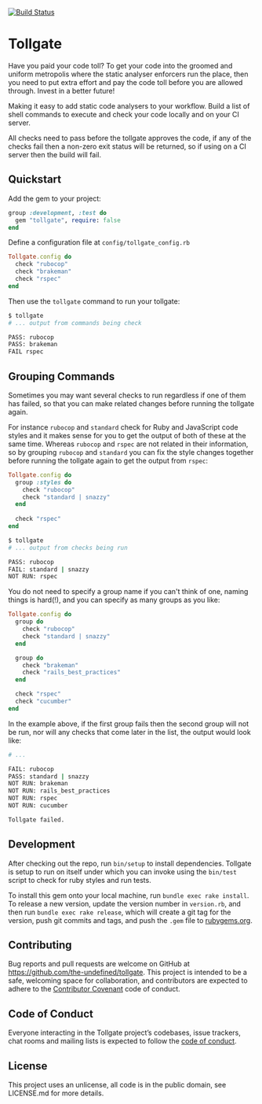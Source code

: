 [![Build Status](https://travis-ci.org/the-undefined/tollgate.svg?branch=master)](https://travis-ci.org/the-undefined/tollgate)

# Tollgate

Have you paid your code toll? To get your code into the groomed and uniform metropolis where the static analyser enforcers run the place, then you need to put extra effort and pay the code toll before you are allowed through.
Invest in a better future!

Making it easy to add static code analysers to your workflow. Build a list of shell commands to execute and check your code locally and on your CI server.

All checks need to pass before the tollgate approves the code, if any of the checks fail then a non-zero exit status will be returned, so if using on a CI server then the build will fail.

## Quickstart

Add the gem to your project:

```rb
group :development, :test do
  gem "tollgate", require: false
end
```

Define a configuration file at `config/tollgate_config.rb`

```rb
Tollgate.config do
  check "rubocop"
  check "brakeman"
  check "rspec"
end
```

Then use the `tollgate` command to run your tollgate:

```sh
$ tollgate
# ... output from commands being check

PASS: rubocop
PASS: brakeman
FAIL rspec
```

## Grouping Commands

Sometimes you may want several checks to run regardless if one of them has failed, so that you can make related changes before running the tollgate again.

For instance `rubocop` and `standard` check for Ruby and JavaScript code styles and it makes sense for you to get the output of both of these at the same time.
Whereas `rubocop` and `rspec` are not related in their information, so by grouping `rubocop` and `standard` you can fix the style changes together before running the tollgate again to get the output from `rspec`:

```rb
Tollgate.config do
  group :styles do
    check "rubocop"
    check "standard | snazzy"
  end
  
  check "rspec"
end
```

```sh
$ tollgate
# ... output from checks being run

PASS: rubocop
FAIL: standard | snazzy
NOT RUN: rspec
```

You do not need to specify a group name if you can't think of one, naming things is hard(!), and you can specify as many groups as you like:

```rb
Tollgate.config do
  group do
    check "rubocop"
    check "standard | snazzy"
  end

  group do
    check "brakeman"
    check "rails_best_practices"
  end

  check "rspec"
  check "cucumber"
end
```
In the example above, if the first group fails then the second group will not be run, nor will any checks that come later in the list, the output would look like:

```sh
# ...

FAIL: rubocop
PASS: standard | snazzy
NOT RUN: brakeman
NOT RUN: rails_best_practices
NOT RUN: rspec
NOT RUN: cucumber

Tollgate failed.
```

## Development

After checking out the repo, run `bin/setup` to install dependencies. Tollgate is setup to run on itself under which you can invoke using the `bin/test` script to check for ruby styles and run tests.

To install this gem onto your local machine, run `bundle exec rake install`. To release a new version, update the version number in `version.rb`, and then run `bundle exec rake release`, which will create a git tag for the version, push git commits and tags, and push the `.gem` file to [rubygems.org](https://rubygems.org).

## Contributing

Bug reports and pull requests are welcome on GitHub at https://github.com/the-undefined/tollgate. This project is intended to be a safe, welcoming space for collaboration, and contributors are expected to adhere to the [Contributor Covenant](http://contributor-covenant.org) code of conduct.

## Code of Conduct

Everyone interacting in the Tollgate project’s codebases, issue trackers, chat rooms and mailing lists is expected to follow the [code of conduct](https://github.com/the-undefined/tollgate/blob/master/CODE_OF_CONDUCT.md).

## License

This project uses an unlicense, all code is in the public domain, see LICENSE.md for more details.
